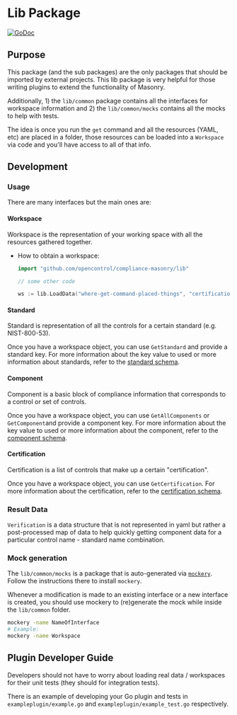 # Lib Package

[![GoDoc](https://godoc.org/github.com/opencontrol/compliance-masonry/lib?status.svg)](https://godoc.org/github.com/opencontrol/compliance-masonry/lib)

## Purpose

This package (and the sub packages) are the only packages that should
be imported by external projects. This lib package is very helpful for
those writing plugins to extend the functionality of Masonry.

Additionally, 1) the `lib/common` package contains all the interfaces for
workspace information and 2) the `lib/common/mocks` contains all the
mocks to help with tests.

The idea is once you run the `get` command and all the resources
(YAML, etc) are placed in a folder, those resources can be loaded into
 a `Workspace` via code and you'll have access to all of that info.
 
## Development

### Usage
 
There are many interfaces but the main ones are:

#### Workspace
Workspace is the representation of your working space with all the
resources gathered together.
- How to obtain a workspace:
  ```go
  import "github.com/opencontrol/compliance-masonry/lib"
  
  // some other code
  
  ws := lib.LoadData("where-get-command-placed-things", "certification-path")
  ```

#### Standard
Standard is representation of all the controls for a certain standard 
(e.g. NIST-800-53).

Once you have a workspace object, you can use `GetStandard` and provide
a standard key. For more information about the key value to used or more
information about standards, refer to the
[standard schema](https://github.com/opencontrol/schemas#standards).

#### Component
Component is a basic block of compliance information that corresponds to
a control or set of controls.

Once you have a workspace object, you can use `GetAllComponents` or
`GetComponent`and provide a component key. For more information about 
the key value to used or more information about the component, refer to
the [component schema](https://github.com/opencontrol/schemas#components).

#### Certification
Certification is a list of controls that make up a certain
"certification".

Once you have a workspace object, you can use `GetCertification`.
For more information about the certification, refer to the
[certification schema](https://github.com/opencontrol/schemas#certifications).

### Result Data
`Verification` is a data structure that is not represented in yaml but
rather a post-processed map of data to help quickly getting component
data for a particular control name - standard name combination.

### Mock generation
The `lib/common/mocks` is a package that is auto-generated via
 [`mockery`](https://github.com/vektra/mockery). Follow the
 instructions there to install `mockery`.
 
 Whenever a modification is made to an existing interface or a new 
 interface is created, you should use mockery to (re)generate the mock
 while inside the `lib/common` folder.

```sh
mockery -name NameOfInterface
# Example:
mockery -name Workspace
```


## Plugin Developer Guide
Developers should not have to worry about loading real data / workspaces
for their unit tests (they should for integration tests).

There is an example of developing your Go plugin and tests in
`exampleplugin/example.go` and `exampleplugin/example_test.go`
respectively.
